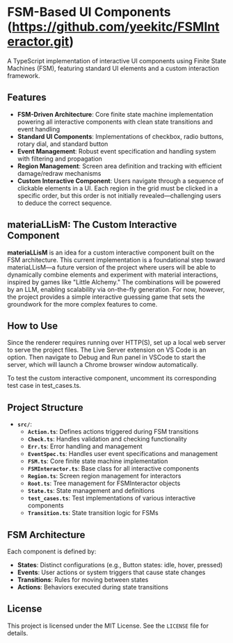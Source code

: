 # FSM-Based UI Components (https://github.com/yeekitc/FSMInteractor.git)
A TypeScript implementation of interactive UI components using Finite State Machines (FSM), featuring standard UI elements and a custom interaction framework.

## Features
- **FSM-Driven Architecture**: Core finite state machine implementation powering all interactive components with clean state transitions and event handling
- **Standard UI Components**: Implementations of checkbox, radio buttons, rotary dial, and standard button
- **Event Management**: Robust event specification and handling system with filtering and propagation
- **Region Management**: Screen area definition and tracking with efficient damage/redraw mechanisms
- **Custom Interactive Component**: Users navigate through a sequence of clickable elements in a UI. Each region in the grid must be clicked in a specific order, but this order is not initially revealed—challenging users to deduce the correct sequence.

## materiaLLisM: The Custom Interactive Component
**materiaLLisM** is an idea for a custom interactive component built on the FSM architecture. This current implementation is a foundational step toward materiaLLisM—a future version of the project where users will be able to dynamically combine elements and experiment with material interactions, inspired by games like "Little Alchemy." The combinations will be powered by an LLM, enabling scalability via on-the-fly generation. For now, however, the project provides a simple interactive guessing game that sets the groundwork for the more complex features to come.

## How to Use
Since the renderer requires running over HTTP(S), set up a local web server to serve the project files. The Live Server extension on VS Code is an option. Then navigate to Debug and Run panel in VSCode to start the server, which will launch a Chrome browser window automatically.

To test the custom interactive component, uncomment its corresponding test case in test_cases.ts.

## Project Structure
- **`src/`**: 
  - **`Action.ts`**: Defines actions triggered during FSM transitions
  - **`Check.ts`**: Handles validation and checking functionality
  - **`Err.ts`**: Error handling and management
  - **`EventSpec.ts`**: Handles user event specifications and management
  - **`FSM.ts`**: Core finite state machine implementation
  - **`FSMInteractor.ts`**: Base class for all interactive components
  - **`Region.ts`**: Screen region management for interactors
  - **`Root.ts`**: Tree management for FSMInteractor objects
  - **`State.ts`**: State management and definitions
  - **`test_cases.ts`**: Test implementations of various interactive components
  - **`Transition.ts`**: State transition logic for FSMs

## FSM Architecture
Each component is defined by:
- **States**: Distinct configurations (e.g., Button states: idle, hover, pressed)
- **Events**: User actions or system triggers that cause state changes
- **Transitions**: Rules for moving between states
- **Actions**: Behaviors executed during state transitions

## License
This project is licensed under the MIT License. See the `LICENSE` file for details.